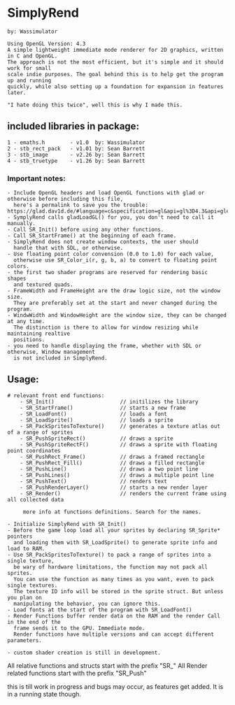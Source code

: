   # SimplyRend
    by: Wassimulator

    Using OpenGL Version: 4.3
    A simple lightweight immediate mode renderer for 2D graphics, written in C and OpenGL.
    The approach is not the most efficient, but it's simple and it should work for small
    scale indie purposes. The goal behind this is to help get the program up and running
    quickly, while also setting up a foundation for expansion in features later.

    "I hate doing this twice", well this is why I made this.

## included libraries in package:
    1 - emaths.h        - v1.0  by: Wassimulator
    2 - stb_rect_pack   - v1.01 by: Sean Barrett
    3 - stb_image       - v2.26 by: Sean Barrett
    4 - stb_truetype    - v1.26 by: Sean Barrett

### Important notes:
    - Include OpenGL headers and load OpenGL functions with glad or otherwise before including this file, 
      here's a permalink to save you the trouble: https://glad.dav1d.de/#language=c&specification=gl&api=gl%3D4.3&api=gles1%3Dnone&api=gles2%3Dnone&api=glsc2%3Dnone&profile=compatibility&loader=on
    - SymplyRend calls gladLoadGL() for you, you don't need to call it manually.
    - Call SR_Init() before using any other functions.
    - Call SR_StartFrame() at the beginning of each frame.
    - SimplyRend does not create window contexts, the user should
      handle that with SDL, or otherwise.
    - Use floating point color convension (0.0 to 1.0) for each value,
      otherwise use SR_Color_i(r, g, b, a) to convert to floating point colors.
    - the first two shader programs are reserved for rendering basic shapes
      and textured quads.
    - FrameWidth and FrameHeight are the draw logic size, not the window size.
      They are preferably set at the start and never changed during the program.
    - WindwWidth and WindowHeight are the window size, they can be changed at any time.
      The distinction is there to allow for window resizing while maintaining realtive
      positions.
    - you need to handle displaying the frame, whether with SDL or otherwise, Window management
      is not included in SimplyRend.

## Usage:

    # relevant front end functions:
        - SR_Init()                     // initilizes the library
        - SR_StartFrame()               // starts a new frame
        - SR_LoadFont()                 // loads a font
        - SR_LoadSprite()               // loads a sprite
        - SR_PackSpritesToTexture()     // generates a texture atlas out of a range of sprites
        - SR_PushSpriteRect()           // draws a sprite
        - SR_PushSpriteRectF()          // draws a sprite with floating point coordinates
        - SR_PushRect_Frame()           // draws a framed rectangle
        - SR_PushRect_Fill()            // draws a filled rectangle
        - SR_PushLine()                 // draws a two point line
        - SR_PushLines()                // draws a multiple point line
        - SR_PushText()                 // renders text
        - SR_PushRenderLayer()          // starts a new render layer
        - SR_Render()                   // renders the current frame using all collected data

         more info at functions definitions. Search for the names.

    - Initialize SimplyRend with SR_Init()
    - Before the game loop load all your sprites by declaring SR_Sprite* pointers
      and loading them with SR_LoadSprite() to generate sprite info and load to RAM.
    - Use SR_PackSpritesToTexture() to pack a range of sprites into a single texture,
      be wary of hardware limitations, the function may not pack all sprites.
      You can use the function as many times as you want, even to pack single textures.
      The texture ID info will be stored in the sprite struct. But unless you plan on
      manipulating the behavior, you can ignore this.
    - Load fonts at the start of the program with SR_LoadFont()
    - Render Functions buffer render data on the RAM and the render Call in the end of the
      frame sends it to the GPU. Immediate mode.
      Render functions have multiple versions and can accept different parameters.

    - custom shader creation is still in development.

All relative functions and structs start with the prefix "SR_"
All Render related functions start with the prefix "SR_Push"

this is till work in progress and bugs may occur, as features get added. It is in a running state though.

